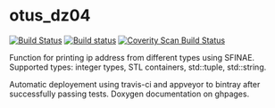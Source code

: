 # otus_dz04

[![Build Status](https://travis-ci.com/AlexeyYa/otus_dz04.svg?branch=master)](https://travis-ci.com/AlexeyYa/otus_dz04)
[![Build status](https://ci.appveyor.com/api/projects/status/cg1nq94lr44g8vum?svg=true)](https://ci.appveyor.com/project/AlexeyYa/otus-dz04)
<a href="https://scan.coverity.com/projects/alexeyya-otus_dz04">
  <img alt="Coverity Scan Build Status"
       src="https://scan.coverity.com/projects/20504/badge.svg"/>
</a>

Function for printing ip address from different types using SFINAE. Supported types: integer types, STL containers, std::tuple, std::string.

Automatic deployement using travis-ci and appveyor to bintray after successfully passing tests. Doxygen documentation on ghpages.